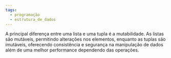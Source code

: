 ```yaml
---
tags:
  - programação
  - estrutura_de_dados
---
```

A principal diferença entre uma lista e uma tupla é a mutabilidade. As listas são mutáveis, permitindo alterações nos elementos, enquanto as tuplas são imutáveis, oferecendo consistência e segurança na manipulação de dados além de uma melhor performance dependendo das operações.